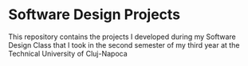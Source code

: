 # Software Design Projects
This repository contains the projects I developed during my Software Design Class that I took in the second semester of my third year at the Technical University of Cluj-Napoca
